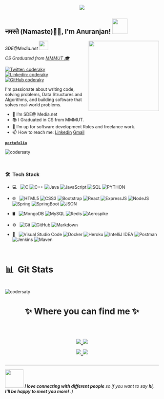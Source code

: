 <p align="center">
  <img src="https://github.com/thompsonemerson/thompsonemerson/raw/master/cover-thompson.png" />
</p>

<h2>नमस्ते (Namaste)🙏🏻, I'm Anuranjan! <img src="https://media.giphy.com/media/12oufCB0MyZ1Go/giphy.gif" width="50"></h2>
<img align='right' src="https://media.giphy.com/media/M9gbBd9nbDrOTu1Mqx/giphy.gif" width="230">

<p><em> SDE@Media.net <img src="https://media.giphy.com/media/WUlplcMpOCEmTGBtBW/giphy.gif" width="30"> 
</em></p>

<p><em>CS Graduated from <a href="http://www.mmmut.ac.in">MMMUT 🎓 </a> 
</em></p>


[![Twitter: coderaky](https://img.shields.io/twitter/follow/codersaty?style=social)](https://twitter.com/codersaty)
[![Linkedin: coderaky](https://img.shields.io/badge/-codersaty-blue?style=flat-square&logo=Linkedin&logoColor=white&link=https://www.linkedin.com/in/codersaty/)](https://www.linkedin.com/in/codersaty/)
[![GitHub coderaky](https://img.shields.io/github/followers/codersaty?label=follow&style=social)](https://github.com/codersaty)


I'm passionate about writing code, solving problems, Data Structures and Algorithms, and building software that solves real-world problems.

- 🔭 I’m SDE@ Media.net 
- 📚 I Graduated in CS from MMMUT.
- 👯 I’m up for software development Roles and freelance work.
- 📫 How to reach me: [Linkedin](https://www.linkedin.com/in/codersaty) [Gmail](mailto:sde.anuranjan@gmail.com)

**<a href="https://codersaty.github.io/Portfolio/" target="_blank">`portofolio`</a>**
</br>
<p align="left"> <img src="https://komarev.com/ghpvc/?username=codersaty" alt="codersaty" /> </p>

</br>

<h3> 🛠 &nbsp;Tech Stack</h3>

- 💻 &nbsp;
  ![C](https://img.shields.io/badge/-C-000000?style=for-the-badge&logo=C)
  ![C++](https://img.shields.io/badge/-C++-000000?style=for-the-badge&logo=C%2B%2B&logoColor=00599C)
  ![Java](https://img.shields.io/badge/-Java-000000?style=for-the-badge&logo=Java&logoColor=007396)
  ![JavaScript](https://img.shields.io/badge/-JavaScript-000000?style=for-the-badge&logo=javascript)
  ![SQL](https://img.shields.io/badge/-SQL-000000?style=for-the-badge&logo=MySQL)
  ![PYTHON](https://img.shields.io/badge/-python-000000?style=for-the-badge&logo=python)
- 🌐 &nbsp;
  ![HTML5](https://img.shields.io/badge/-HTML5-E34F26?style=flat&logo=html5&logoColor=white) 
  ![CSS3](https://img.shields.io/badge/-CSS3-1572B6?style=flat&logo=css3&logoColor=white)
  ![Bootstrap](https://img.shields.io/badge/-Bootstrap-563D7C?style=flat&logo=bootstrap&logoColor=white)
  ![React](https://img.shields.io/badge/-React-000000?style=flat&logo=react&logoColor=00c8ff)
  ![ExpressJS](https://img.shields.io/badge/-Express.js-787878?style=flat)
  ![NodeJS](https://img.shields.io/badge/-Node.js-3C873A?style=flat&logo=Node.js&logoColor=white)
  ![Spring](https://img.shields.io/badge/-Spring-F29111?style=flat&logo=spring&logoColor=FFFFFF)
  ![SpringBoot](https://img.shields.io/badge/-SpringBoot-F29111?style=flat&logo=springboot&logoColor=FFFFFF)
  ![JSON](https://img.shields.io/badge/-json-02569B?style=flat&logo=json&link=https://github.com/BRdhanani)
- 🛢 &nbsp;
  ![MongoDB](https://img.shields.io/badge/-MongoDB-4DB33D?style=flat&logo=mongodb&logoColor=FFFFFF)
  ![MySQL](https://img.shields.io/badge/-MySQL-F29111?style=flat&logo=mysql&logoColor=FFFFFF)
  ![Redis](https://img.shields.io/badge/-Redis-F29111?style=flat&logo=redis&logoColor=FFFFFF)
  ![Aerospike](https://img.shields.io/badge/-Aerospike-F29111?style=flat&logo=aerospike&logoColor=FFFFFF)
  
- ⚙️ &nbsp;
  ![Git](https://img.shields.io/badge/-Git-333333?style=flat&logo=git)
  ![GitHub](https://img.shields.io/badge/-GitHub-333333?style=flat&logo=github)
  ![Markdown](https://img.shields.io/badge/-Markdown-333333?style=flat&logo=markdown)
- 🔧 &nbsp;
  ![Visual Studio Code](https://img.shields.io/badge/-Visual%20Studio%20Code-333333?style=flat&logo=visual-studio-code&logoColor=007ACC)
  ![Docker](https://img.shields.io/badge/-Docker-gray?style=flat&logo=docker&link=https://github.com/BRdhanani)
  ![Heroku](https://img.shields.io/badge/-Heroku-gray?style=flat&logo=heroku&link=https://github.com/BRdhanani)
  ![IntelliJ IDEA](https://img.shields.io/badge/-IntellijIDEA-gray?style=flat&logo=intellijidea&link=https://github.com/BRdhanani)
  ![Postman](https://img.shields.io/badge/-postman-gray?style=flat&logo=postman&link=https://github.com/BRdhanani)
  ![Jenkins](https://img.shields.io/badge/-Jenkins-F29111?style=flat&logo=jenkins&logoColor=FFFFFF)
  ![Maven](https://img.shields.io/badge/-Maven-F29111?style=flat&logo=maven&logoColor=FFFFFF)

<br/>

<h1 align="left"> 📊 &nbsp;Git Stats</h1>
</br>

<img align="center" src="https://github-readme-stats.vercel.app/api?username=codersaty&show_icons=true&theme=radical" alt="codersaty" />

</br>
<h1 align="center">
✨ Where you can find me ✨

<p align="center">
  <br/>
  <a href="https://www.linkedin.com/in/codersaty/">
    <img src="https://img.shields.io/badge/LinkedIn-%230077B5.svg?&style=flat-square&logo=linkedin&logoColor=white">
  </a>
  
  <a href="https://github.com/codersaty">
    <img src="https://img.shields.io/badge/Github-%230A0A0A.svg?&style=flat-square&logo=Github&logoColor=white">  
  </a>


  <br/>
 
 
  <a href="https://www.instagram.com/srivastava_anuranjan">
    <img src="https://img.shields.io/badge/Instagram-%23E4405F.svg?&style=flat-square&logo=instagram&logoColor=white">
  </a>

  <a href="https://twitter.com/codersaty">
    <img src="https://img.shields.io/badge/twitter-%230077D4.svg?&style=flat-square&logo=twitter&logoColor=white">
  </a>
 
</p>
</h1>


---

<img src="https://media.giphy.com/media/LnQjpWaON8nhr21vNW/giphy.gif" width="60"> <em><b>I love connecting with different people</b> so if you want to say <b>hi, I'll be happy to meet you more!</b> :)</em>

